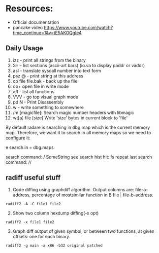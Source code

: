 # Resources:
- Official documentation 
- pancake video https://www.youtube.com/watch?time_continue=1&v=tE5AKOQgIe4

## Daily Usage
1) izz  - print all strings from the binary
2) S=  - list sections (ascii-art bars) (io.va to display paddr or vaddr)
3) asl <num> - translate syscall number into text form
4) psz @ <addr> - print string at this address
5) cp file file.bak - back up the file
6) oo+ open file in write mode 
7) afl - list all functions
8) VVV - go top visual graph mode 
9) pd N - Print Disassembly
10) w - write something to somewhere
11) /m [magicfile]: Search magic number headers with libmagic
12) wt[a] file [size] Write 'size' bytes in current block to 'file'

By default radare is searching in dbg.map which is the current memory map. Therefore, we want it to search in all memory maps so we need to configure it:

e search.in = dbg.maps

search command: / SomeString
see search hist hit: fs
repeat last search command: //


## radiff useful stuff

1) Code diffing using graphdiff algorithm. 
Output columns are: file-a-address, percentage of mostsimilar function in B file | file-b-address.
```
radiff2 -A -C file1 file2
```

2) Show two column hexdump diffing(-x opt)
```
radiff2 -x file1 file2
```

3) Graph diff output of given symbol, or between two functions, at given
offsets: one for each binary.
```
radiff2 -g main -a x86 -b32 original patched
```
